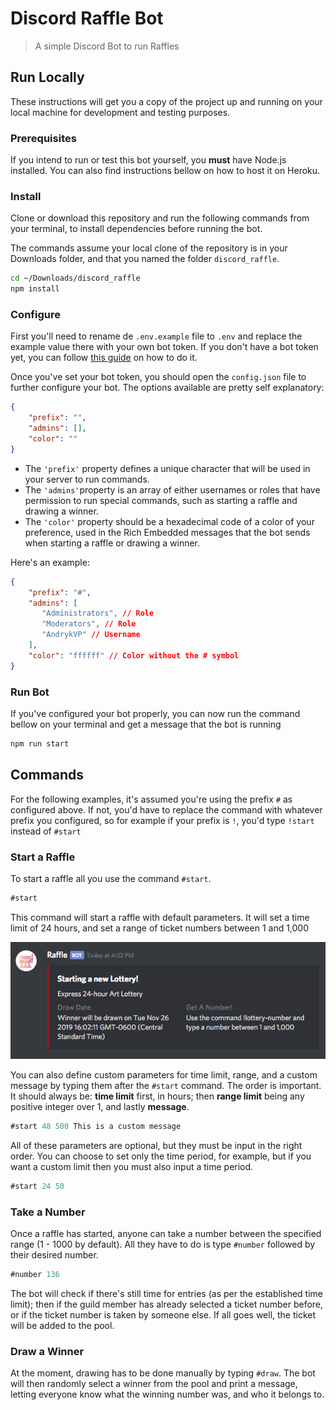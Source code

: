 # Discord Raffle Bot
>A simple Discord Bot to run Raffles

## Run Locally
These instructions will get you a copy of the project up and running on your local machine for development and testing purposes.
### Prerequisites
If you intend to run or test this bot yourself, you **must** have Node.js installed. You can also find instructions bellow on how to host it on Heroku.

### Install
Clone or download this repository and run the following commands from your terminal, to install dependencies before running the bot.

The commands assume your local clone of the repository is in your Downloads folder, and that you named the folder `discord_raffle`.

```bash
cd ~/Downloads/discord_raffle
npm install
```

### Configure
First you'll need to rename de `.env.example` file to `.env` and replace the example value there with your own bot token. If you don't have a bot token yet, you can follow [this guide](https://github.com/reactiflux/discord-irc/wiki/Creating-a-discord-bot-&-getting-a-token) on how to do it.

Once you've set your bot token, you should open the `config.json` file to further configure your bot. The options available are pretty self explanatory:

```json
{
    "prefix": "",
    "admins": [],
    "color": ""
}
```

* The `'prefix'` property defines a unique character that will be used in your server to run commands.
* The `'admins'`property is an array of either usernames or roles that have permission to run special commands, such as starting a raffle and drawing a winner.
* The `'color'` property should be a hexadecimal code of a color of your preference, used in the Rich Embedded messages that the bot sends when starting a raffle or drawing a winner.

Here's an example:
```json
{
    "prefix": "#",
    "admins": [
       "Administrators", // Role
       "Moderators", // Role
       "AndrykVP" // Username
    ],
    "color": "ffffff" // Color without the # symbol
}
```

### Run Bot
If you've configured your bot properly, you can now run the command bellow on your terminal and get a message that the bot is running

```bash
npm run start
```

## Commands
For the following examples, it's assumed you're using the prefix `#` as configured above. If not, you'd have to replace the command with whatever prefix you configured, so for example if your prefix is `!`, you'd type `!start` instead of `#start` 
### Start a Raffle
To start a raffle all you use the command `#start`. 

```javascript
#start
```

This command will start a raffle with default parameters. It will set a time limit of 24 hours, and set a range of ticket numbers between 1 and 1,000 

![Default Raffle](screenshots/default_start.png)

You can also define custom parameters for time limit, range, and a custom message by typing them after the `#start` command. The order is important. It should always be: **time limit** first, in hours; then **range limit** being any positive integer over 1, and lastly **message**. 

```javascript
#start 48 500 This is a custom message
```

All of these parameters are optional, but they must be input in the right order. You can choose to set only the time period, for example, but if you want a custom limit then you must also input a time period.

```javascript
#start 24 50
```

### Take a Number
Once a raffle has started, anyone can take a number between the specified range (1 - 1000 by default). All they have to do is type `#number` followed by their desired number.

```javascript
#number 136
```

The bot will check if there's still time for entries (as per the established time limit); then if the guild member has already selected a ticket number before, or if the ticket number is taken by someone else. If all goes well, the ticket will be added to the pool.

### Draw a Winner
At the moment, drawing has to be done manually by typing `#draw`. The bot will then randomly select a winner from the pool and print a message, letting everyone know what the winning number was, and who it belongs to.